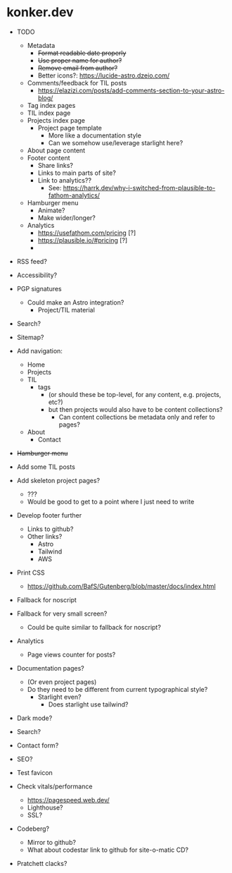 # konker.dev

- TODO
  - Metadata
    - ~~Format readable date properly~~
    - ~~Use proper name for author?~~
    - ~~Remove email from author?~~
    - Better icons?: https://lucide-astro.dzeio.com/
  - Comments/feedback for TIL posts
    - https://elazizi.com/posts/add-comments-section-to-your-astro-blog/
  - Tag index pages
  - TIL index page
  - Projects index page
    - Project page template
      - More like a documentation style
      - Can we somehow use/leverage starlight here?
  - About page content
  - Footer content
    - Share links?
    - Links to main parts of site?
    - Link to analytics??
      - See: https://harrk.dev/why-i-switched-from-plausible-to-fathom-analytics/
  - Hamburger menu
    - Animate?
    - Make wider/longer?
  - Analytics
    - https://usefathom.com/pricing [?]
    - https://plausible.io/#pricing [?]
    - 
- RSS feed?
- Accessibility?
- PGP signatures
  - Could make an Astro integration?
    - Project/TIL material
- Search?
- Sitemap?

- Add navigation:
  - Home
  - Projects
  - TIL
    - tags
      - (or should these be top-level, for any content, e.g. projects, etc?)
      - but then projects would also have to be content collections?
        - Can content collections be metadata only and refer to pages?
  - About
    - Contact
- ~~Hamburger menu~~
- Add some TIL posts
- Add skeleton project pages?
  - ???
  - Would be good to get to a point where I just need to write
- Develop footer further
  - Links to github?
  - Other links?
    - Astro
    - Tailwind
    - AWS
- Print CSS
  - https://github.com/BafS/Gutenberg/blob/master/docs/index.html
- Fallback for noscript
- Fallback for very small screen?
  - Could be quite similar to fallback for noscript?
- Analytics
  - Page views counter for posts?
- Documentation pages?
  - (Or even project pages)
  - Do they need to be different from current typographical style?
    - Starlight even?
      - Does starlight use tailwind?
- Dark mode?
- Search?
- Contact form?
- SEO?
- Test favicon
- Check vitals/performance
  - https://pagespeed.web.dev/
  - Lighthouse?
  - SSL?
- Codeberg?
  - Mirror to github?
  - What about codestar link to github for site-o-matic CD?
- Pratchett clacks?
